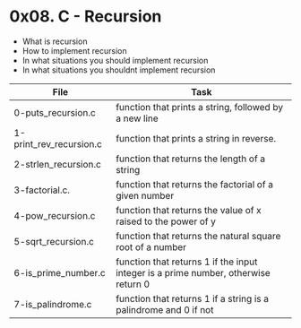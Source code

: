 # 0x08. C - Recursion
- What is recursion
- How to implement recursion
- In what situations you should implement recursion
- In what situations you shouldnt implement recursion


| File | Task |
| ------ | ------ |
| 0-puts_recursion.c | function that prints a string, followed by a new line |
| 1-print_rev_recursion.c | function that prints a string in reverse. |
| 2-strlen_recursion.c |  function that returns the length of a string |
| 3-factorial.c. |function that returns the factorial of a given number  |
| 4-pow_recursion.c | function that returns the value of x raised to the power of y |
| 5-sqrt_recursion.c | function that returns the natural square root of a number  | 
| 6-is_prime_number.c |  function that returns 1 if the input integer is a prime number, otherwise return 0 |
| 7-is_palindrome.c |  function that returns 1 if a string is a palindrome and 0 if not  |

